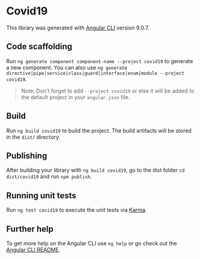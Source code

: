 # Covid19

This library was generated with [Angular CLI](https://github.com/angular/angular-cli) version 9.0.7.

## Code scaffolding

Run `ng generate component component-name --project covid19` to generate a new component. You can also use `ng generate directive|pipe|service|class|guard|interface|enum|module --project covid19`.
> Note: Don't forget to add `--project covid19` or else it will be added to the default project in your `angular.json` file. 

## Build

Run `ng build covid19` to build the project. The build artifacts will be stored in the `dist/` directory.

## Publishing

After building your library with `ng build covid19`, go to the dist folder `cd dist/covid19` and run `npm publish`.

## Running unit tests

Run `ng test covid19` to execute the unit tests via [Karma](https://karma-runner.github.io).

## Further help

To get more help on the Angular CLI use `ng help` or go check out the [Angular CLI README](https://github.com/angular/angular-cli/blob/master/README.md).

